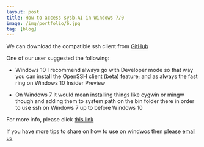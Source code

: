 ```yaml
---
layout: post
title: How to access sysb.AI in Windows 7/0
image: /img/portfolio/6.jpg
tag: [blog]
---
```


We can download the compatible ssh client from [GitHub](https://github.com/PowerShell/Win32-OpenSSH/releases)

One of our user suggested the following:
- Windows 10 I recommend always go with Developer mode so that way you can install the OpenSSH client (beta) feature; and as always the fast ring on Windows 10 Insider Preview 

- On Windows 7 it would mean installing things like cygwin or mingw though and adding them to system path on the bin folder there in order to use ssh on Windows 7 up to before Windows 10

For more info, please click [this link](https://github.com/systembee/sysb.AI/issues/1#issuecomment-586592610)

If you have more tips to share on how to use on windwos then please [email us](mailto:hello@sysb.ai)